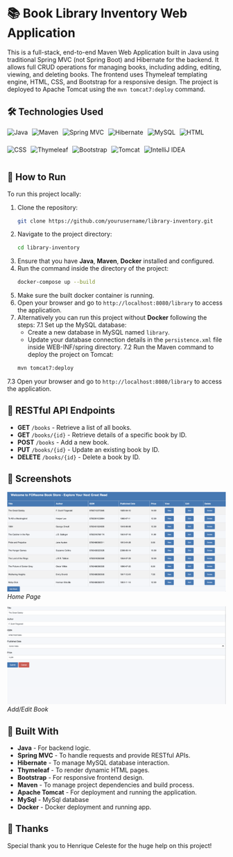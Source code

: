 # 📚 Book Library Inventory Web Application

This is a full-stack, end-to-end Maven Web Application built in Java using traditional Spring MVC (not Spring Boot) and Hibernate for the backend. It allows full CRUD operations for managing books, including adding, editing, viewing, and deleting books. The frontend uses Thymeleaf templating engine, HTML, CSS, and Bootstrap for a responsive design. The project is deployed to Apache Tomcat using the `mvn tomcat7:deploy` command.

## 🛠️ Technologies Used

<div style="display: flex; flex-wrap: wrap; gap: 10px;">
    <img src="https://img.shields.io/badge/Java-007396?style=flat&logo=java&logoColor=white" style="height: 30px;" alt="Java"/>
    <img src="https://img.shields.io/badge/Maven-C71A36?style=flat&logo=apache-maven&logoColor=white" style="height: 30px;" alt="Maven"/>
    <img src="https://img.shields.io/badge/Spring_MVC-6DB33F?style=flat&logo=spring&logoColor=white" style="height: 30px;" alt="Spring MVC"/>
    <img src="https://img.shields.io/badge/Hibernate-59666C?style=flat&logo=hibernate&logoColor=white" style="height: 30px;" alt="Hibernate"/>
    <img src="https://img.shields.io/badge/MySQL-00758F?style=flat&logo=mysql&logoColor=white" style="height: 30px;" alt="MySQL"/>
    <img src="https://img.shields.io/badge/HTML-E34F26?style=flat&logo=html5&logoColor=white" style="height: 30px;" alt="HTML"/>
    <img src="https://img.shields.io/badge/CSS-1572B6?style=flat&logo=css3&logoColor=white" style="height: 30px;" alt="CSS"/>
    <img src="https://img.shields.io/badge/Thymeleaf-005F0F?style=flat&logo=thymeleaf&logoColor=white" style="height: 30px;" alt="Thymeleaf"/>
    <img src="https://img.shields.io/badge/Bootstrap-563D7C?style=flat&logo=bootstrap&logoColor=white" style="height: 30px;" alt="Bootstrap"/>
    <img src="https://img.shields.io/badge/Tomcat-F8DC75?style=flat&logo=apache-tomcat&logoColor=black" style="height: 30px;" alt="Tomcat"/>
    <img src="https://img.shields.io/badge/IntelliJ_IDEA-000000?style=flat&logo=intellij-idea&logoColor=white" style="height: 30px;" alt="IntelliJ IDEA"/>
</div>

## 🚀 How to Run

To run this project locally:

1. Clone the repository:
   ```bash
   git clone https://github.com/yourusername/library-inventory.git
   ```
2. Navigate to the project directory:
   ```bash
   cd library-inventory
   ```
3. Ensure that you have **Java**, **Maven**, **Docker** installed and configured.
4. Run the command inside the directory of the project:
   ```bash
   docker-compose up --build
   ```
5. Make sure the built docker container is running.   
6. Open your browser and go to `http://localhost:8080/library` to access the application.
7. Alternatively you can run this project without **Docker** following the steps:
 7.1 Set up the MySQL database:
    - Create a new database in MySQL named `library`.
    - Update your database connection details in the `persistence.xml` file inside WEB-INF/spring directory.
 7.2 Run the Maven command to deploy the project on Tomcat:
    ```bash
    mvn tomcat7:deploy
    ```
 7.3 Open your browser and go to `http://localhost:8080/library` to access the application.

## 📡 RESTful API Endpoints

- **GET** `/books` - Retrieve a list of all books.
- **GET** `/books/{id}` - Retrieve details of a specific book by ID.
- **POST** `/books` - Add a new book.
- **PUT** `/books/{id}` - Update an existing book by ID.
- **DELETE** `/books/{id}` - Delete a book by ID.

## 📸 Screenshots

![Home Page](https://github.com/topereira07/library_inventory/blob/main/src/main/resources/image1.png)
*Home Page*

![Add/Edit](https://github.com/topereira07/library_inventory/blob/main/src/main/resources/image2.png)
*Add/Edit Book*


## 🔧 Built With

- **Java** - For backend logic.
- **Spring MVC** - To handle requests and provide RESTful APIs.
- **Hibernate** - To manage MySQL database interaction.
- **Thymeleaf** - To render dynamic HTML pages.
- **Bootstrap** - For responsive frontend design.
- **Maven** - To manage project dependencies and build process.
- **Apache Tomcat** - For deployment and running the application.
- **MySql** - MySql database
- **Docker** - Docker deployment and running app.

## 📝 Thanks

Special thank you to Henrique Celeste for the huge help on this project!
